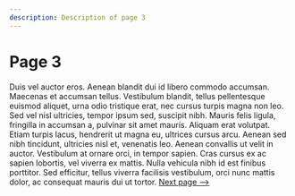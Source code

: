 ```yaml
---
description: Description of page 3
---
```


# Page 3

Duis vel auctor eros. Aenean blandit dui id libero commodo accumsan. Maecenas et accumsan tellus. Vestibulum blandit, tellus pellentesque euismod aliquet, urna odio tristique erat, nec cursus turpis magna non leo. Sed vel nisl ultricies, tempor ipsum sed, suscipit nibh. Mauris felis ligula, fringilla in accumsan a, pulvinar sit amet mauris. Aliquam erat volutpat. Etiam turpis lacus, hendrerit ut magna eu, ultrices cursus arcu. Aenean sed nibh tincidunt, ultricies nisl et, venenatis leo. Aenean convallis ut velit in auctor. Vestibulum at ornare orci, in tempor sapien. Cras cursus ex ac sapien lobortis, vel viverra ex mattis. Nulla vehicula nibh id est finibus porttitor. Sed efficitur, tellus viverra facilisis vestibulum, orci nunc mattis dolor, ac consequat mauris dui ut tortor. [Next page --&gt;](page-4.md)

